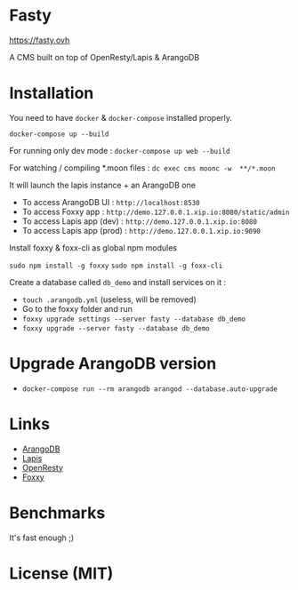 # Fasty

https://fasty.ovh

A CMS built on top of OpenResty/Lapis & ArangoDB

# Installation

You need to have `docker` & `docker-compose` installed properly.

`docker-compose up --build`

For running only dev mode : `docker-compose up web --build`

For watching / compiling *.moon files : `dc exec cms moonc -w  **/*.moon`

It will launch the lapis instance + an ArangoDB one

* To access ArangoDB UI : `http://localhost:8530`
* To access Foxxy app : `http://demo.127.0.0.1.xip.io:8080/static/admin`
* To access Lapis app (dev) : `http://demo.127.0.0.1.xip.io:8080`
* To access Lapis app (prod) : `http://demo.127.0.0.1.xip.io:9090`

Install foxxy & foxx-cli as global npm modules

`sudo npm install -g foxxy`
`sudo npm install -g foxx-cli`

Create a database called `db_demo` and install services on it :

- `touch .arangodb.yml` (useless, will be removed)
- Go to the foxxy folder and run
- `foxxy upgrade settings --server fasty --database db_demo`
- `foxxy upgrade --server fasty --database db_demo`

# Upgrade ArangoDB version

- `docker-compose run --rm arangodb arangod --database.auto-upgrade`

# Links

* [ArangoDB](https://arangodb.com)
* [Lapis](https://leafo.net/lapis/)
* [OpenResty](https://openresty.org/)
* [Foxxy](https://foxxy.ovh/)

# Benchmarks

It's fast enough ;)

# License (MIT)
